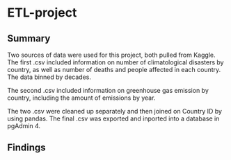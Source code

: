 # ETL-project

## Summary 

Two sources of data were used for this project, both pulled from Kaggle. The first .csv included information on number of climatological disasters by country, as well as number of deaths and people affected in each country. The data binned by decades.

The second .csv included information on greenhouse gas emission by country, including the amount of emissions by year.

The two .csv were cleaned up separately and then joined on Country ID by using pandas. The final .csv was exported and inported into a database in pgAdmin 4.

## Findings